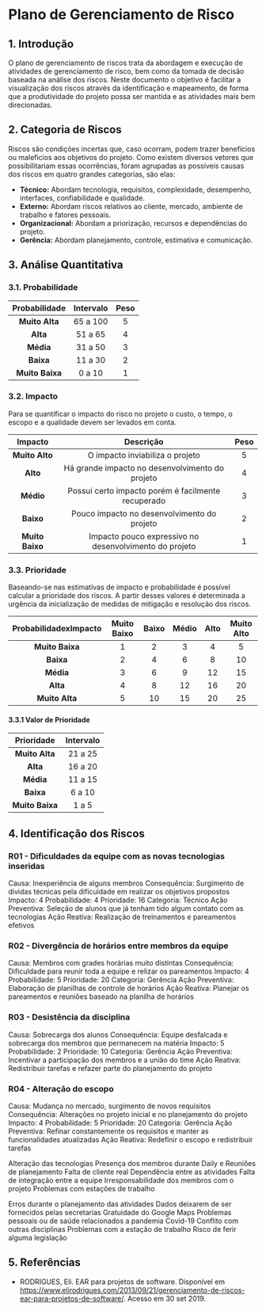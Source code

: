 # Plano de Gerenciamento de Risco

## 1. Introdução
O plano de gerenciamento de riscos trata da abordagem e execução de atividades de gerenciamento de risco, bem como da tomada de decisão baseada na análise dos riscos. Neste documento o objetivo é facilitar a visualização dos riscos através da identificação e mapeamento, de forma que a produtividade do projeto possa ser mantida e as atividades mais bem direcionadas.

## 2. Categoria de Riscos
Riscos são condições incertas que, caso ocorram, podem trazer benefícios ou maleficios aos objetivos do projeto. Como existem diversos vetores que possibilitariam essas ocorrências, foram agrupadas as possíveis causas dos riscos em quatro grandes categorias, são elas:

* **Técnico:** Abordam tecnologia, requisitos, complexidade, desempenho, interfaces, confiabilidade e qualidade.
* **Externo:** Abordam riscos relativos ao cliente, mercado, ambiente de trabalho e fatores pessoais.
* **Organizacional:** Abordam a priorização, recursos e dependências do projeto.
* **Gerência:** Abordam planejamento, controle, estimativa e comunicação.

## 3. Análise Quantitativa

### 3.1. Probabilidade
**Probabilidade** | **Intervalo** | **Peso**
:---------------: | :-----------: | :------:
**Muito Alta**    |   65 a 100    |    5
**Alta**          |   51 a 65     |    4
**Média**         |   31 a 50     |    3
**Baixa**         |   11 a 30     |    2
**Muito Baixa**   |   0 a 10      |    1

### 3.2. Impacto
Para se quantificar o impacto do risco no projeto o custo, o tempo, o escopo e a qualidade devem ser levados em conta.

**Impacto**       |                     **Descrição**                      | **Peso**
:---------------: | :----------------------------------------------------: | :------:
**Muito Alto**    | O impacto inviabiliza o projeto                        |    5
**Alto**          | Há grande impacto no desenvolvimento do projeto        |    4
**Médio**         | Possui certo impacto porém é facilmente recuperado     |    3
**Baixo**         | Pouco impacto no desenvolvimento do projeto            |    2
**Muito Baixo**   | Impacto pouco expressivo no desenvolvimento do projeto |    1

### 3.3. Prioridade
Baseando-se nas estimativas de impacto e probabilidade é possível calcular a prioridade dos riscos. A partir desses valores é determinada a urgência da inicialização de medidas de mitigação e resolução dos riscos.

**ProbabilidadexImpacto** | **Muito Baixo** | **Baixo** | **Médio**  | **Alto** | **Muito Alto**
:-----------------------: | :-------------: | :-------: |:----------:|:--------:|:------------: 
**Muito Baixa**           |        1        |    2      |      3     |    4     |      5
**Baixa**                 |        2        |    4      |      6     |    8     |      10
**Média**                 |        3        |    6      |      9     |    12    |      15
**Alta**                  |        4        |    8      |      12    |    16    |      20
**Muito Alta**            |        5        |    10     |      15    |    20    |      25

#### 3.3.1 Valor de Prioridade
**Prioridade** | **Intervalo** 
:------------: | :-----------: 
**Muito Alta** |     21 a 25    
**Alta**       |     16 a 20   
**Média**      |     11 a 15     
**Baixa**      |     6 a 10   
**Muito Baixa**|     1 a 5      

## 4. Identificação dos Riscos

### R01 - Dificuldades da equipe com as novas tecnologias inseridas
Causa: Inexperiência de alguns membros
Consequência: Surgimento de dividas técnicas pela dificuldade em realizar os objetivos propostos
Impacto: 4
Probabilidade: 4
Prioridade: 16
Categoria: Técnico
Ação Preventiva: Seleção de alunos que já tenham tido algum contato com as tecnologias
Ação Reativa: Realização de treinamentos e pareamentos efetivos

### R02 - Divergência de horários entre membros da equipe
Causa: Membros com grades horárias muito distintas
Consequência: Dificuldade para reunir toda a equipe e relizar os pareamentos
Impacto: 4
Probabilidade: 5 
Prioridade: 20
Categoria: Gerência
Ação Preventiva: Elaboração de planilhas de controle de horários
Ação Reativa: Planejar os pareamentos e reuniões baseado na planilha de horários

### R03 - Desistência da disciplina
Causa: Sobrecarga dos alunos
Consequência: Equipe desfalcada e sobrecarga dos membros que permanecem na matéria
Impacto: 5
Probabilidade: 2
Prioridade: 10
Categoria: Gerência
Ação Preventiva: Incentivar a participação dos membros e a união do time
Ação Reativa: Redistribuir tarefas e refazer parte do planejamento do projeto

### R04 - Alteração do escopo
Causa: Mudança no mercado, surgimento de novos requisitos
Consequência: Alterações no projeto inicial e no planejamento do projeto
Impacto: 4
Probabilidade: 5
Prioridade: 20
Categoria: Gerência
Ação Preventiva: Refinar constantemente os requisitos e manter as funcionalidades atualizadas
Ação Reativa: Redefinir o escopo e redistribuir tarefas

Alteração das tecnologias
Presença dos membros durante Daily e Reuniões de planejamento
Falta de cliente real
Dependência entre as atividades
Falta de integração entre a equipe
Irresponsabilidade dos membros com o projeto
Problemas com estações de trabalho

Erros durante o planejamento das atividades
Dados deixarem de ser fornecidos pelas secretarias
Gratuidade do Google Maps
Problemas pessoais ou de saúde relacionados a pandemia Covid-19
Conflito com outras disciplinas
Problemas com a estação de trabalho
Risco de ferir alguma legislação

## 5. Referências
* RODRIGUES, Eli. EAR para projetos de software. Disponível em https://www.elirodrigues.com/2013/09/21/gerenciamento-de-riscos-ear-para-projetos-de-software/. Acesso em 30 set 2019.


